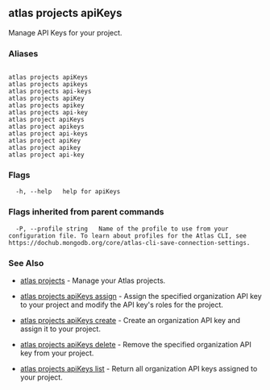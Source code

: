 ## atlas projects apiKeys

Manage API Keys for your project.




### Aliases
```

atlas projects apiKeys
atlas projects apikeys
atlas projects api-keys
atlas projects apiKey
atlas projects apikey
atlas projects api-key
atlas project apiKeys
atlas project apikeys
atlas project api-keys
atlas project apiKey
atlas project apikey
atlas project api-key
```



### Flags

```
  -h, --help   help for apiKeys

```


### Flags inherited from parent commands

```
  -P, --profile string   Name of the profile to use from your configuration file. To learn about profiles for the Atlas CLI, see https://dochub.mongodb.org/core/atlas-cli-save-connection-settings.

```

### See Also


* [atlas projects](atlas_projects.md)	- Manage your Atlas projects.

* [atlas projects apiKeys assign](atlas_projects_apiKeys_assign.md)	- Assign the specified organization API key to your project and modify the API key's roles for the project.

* [atlas projects apiKeys create](atlas_projects_apiKeys_create.md)	- Create an organization API key and assign it to your project.

* [atlas projects apiKeys delete](atlas_projects_apiKeys_delete.md)	- Remove the specified organization API key from your project.

* [atlas projects apiKeys list](atlas_projects_apiKeys_list.md)	- Return all organization API keys assigned to your project.



